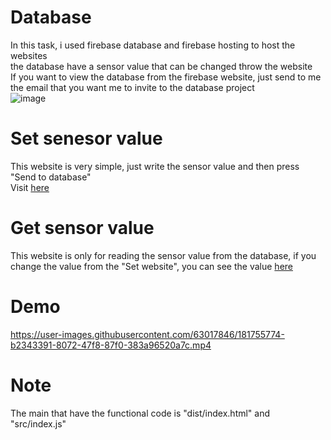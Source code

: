 # Database
In this task, i used firebase database and firebase hosting to host the websites\
the database have a sensor value that can be changed throw the website\
If you want to view the database from the firebase website, just send to me the email that you want me to invite to the database project\
![image](https://user-images.githubusercontent.com/63017846/181753686-cf75cabb-57ff-45e3-bcde-9fb68ddd9c67.png)


# Set senesor value
This website is very simple, just write the sensor value and then press "Send to database"\
Visit [here](https://database-aacbb.web.app/)

# Get sensor value
This website is only for reading the sensor value from the database, if you change the value from the "Set website", you can see the value [here](https://viewdata.web.app/#)

# Demo
https://user-images.githubusercontent.com/63017846/181755774-b2343391-8072-47f8-87f0-383a96520a7c.mp4

# Note 
The main that have the functional code is "dist/index.html" and "src/index.js"


